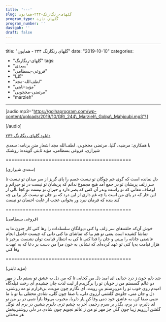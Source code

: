 ```yaml
---
title: '---'
slug: گلهای-رنگارنگ-۲۴۴-همایون
program_type: گلهای تازه
program_number: ''
dastgah: ''
draft: false
---
```


---
title: "گلهای رنگارنگ ۲۴۴ - همایون"
date: "2019-10-10"
categories: 
  - "گلهای-رنگارنگ"
tags: 
  - "سعدی"
  - "فروغی-بسطامی"
  - "گلپا"
  - "لطف‌الله-مجد"
  - "مؤید-ثابتی"
  - "مرتضی-محجوبی"
  - "marzieh"
---

\[audio mp3="https://golhaprogram.com/wp-content/uploads/2019/10/GR\_244\_Marzieh\_Golpa\_Mahjoubi.mp3"\]

\[/audio\]

[دانلود گلهای رنگارنگ ۲۴۴](https://golhaprogram.com/wp-content/uploads/2019/10/GR_244_Marzieh_Golpa_Mahjoubi.mp3)

با همکاری: مرضیه، گلپا، مرتضی محجوبی، لطف‌الله مجد اشعار متن برنامه: سعدی شیرازی، فروغی بسطامی، مؤید ثابتی گوینده: روشنک

\============================================

(سعدی شیرازی)

دل نمانده است كه گوی خم چوگان تو نیست خصم را پای گریز از سر میدان تو نیست تا سر زلف پریشان تو در جمع آمد هیچ مجموع ندانم که پریشان تو نیست در تو حیرانم و اوصاف معانی که تو راست وندر آن کس که بصر دارد و حیران تو نیست تو کجا نالی از این خار که در پای من است یا چه غم داری از این درد که بر جان تو نیست گر برانی چه کند بنده که فرمان نبرد ور بخوانی عجب از غایت احسان تو نیست

\============================================

(فروغی بسطامی)

خوش آن‌که حلقه‌های سر زلف وا کنی دیوانگان سلسله‌ات را رها كنی کار جنون ما به تماشا كشیده است یعنی تو هم بیا که تماشای ما کنی دانی که چیست حاصل انجام عاشقی جانانه را ببینی و جان را فدا کنی تا کی به انتظار قیامت توان نشست برخیز تا هزار قیامت به‌پا کنی تو عهد کرده‌ای که نشانی به خون مرا من دست بر دعا که به عهدت وفا کنی

\============================================

(مؤید ثابتی)

شد دلم خون ز درد جدایی ای امید دل من كجایی تا که من دل به عشق تو بستم دل ز مهر دو عالم گسستم من ز خوبان تو را برگزیدم از لبت لذت جان چشیدم ای رخت قبله‌گاه امیدم روی خوب تو را می‌پرستم بی رویت، ای نگارم چون مویت، بی‌قرارم تو مه روشنی، دل و جان منی، جلوه‌ی گلشنی آرزوی دلی، با صفا چون گلی، شادی محفلی بیا تو با ما شبی صفا کن، به عاشق خود دمی وفا کن یار دلربا، محبوب بی‌وفا بازآ شبی در بر من تو ای دلبرم، در برم، بگذر بر سرم رحمی آخر به چشم ترم، دلبرم بنشین در برم ای نوگل گلشن آرزویم زیبا چون گلی جز مهر تو من ز عالم نجویم چون شادی در دلی روشنی‌بخش هر محفلی
